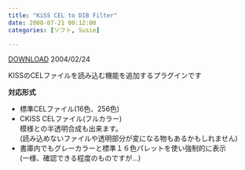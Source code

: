 ```yaml
---
title: "KiSS CEL to DIB Filter"
date: 2008-07-21 00:12:00
categories: [ソフト, Susie]

---
```


<div><a href="/soft/susie/ifcl003a.lzh">DOWNLOAD</a> 2004/02/24
</div>

<div><p>
KISSのCELファイルを読み込む機能を追加するプラグインです
</p>
<p>
<strong>対応形式</strong>
</p>
<ul>
<li>
標準CELファイル(16色、256色)
</li>
<li>
CKISS CELファイル(フルカラー)<br />模様との半透明合成も出来ます。<br />(読み込めないファイルや透明部分が変になる物もあるかもしれません)
</li>
<li>
書庫内でもグレーカラーと標準１６色パレットを使い強制的に表示<br />(一様、確認できる程度のものですが...)
</li>
</ul>
</div>
